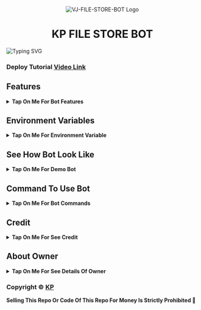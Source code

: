 <p align="center">
  <img src="https://i.ibb.co/dJ0gpJf1/photo-2025-06-16-12-07-05-7516517596376596504.jpg" alt="VJ-FILE-STORE-BOT Logo">
</p>
<h1 align="center">
  KP FILE STORE BOT
</h1>

![Typing SVG](https://readme-typing-svg.herokuapp.com/?lines=Welcome+To+VJ-FILE-STORE-BOT;A+Highly+Advance+File+Store+Bot;Made+By+Yt-@Tech_VJ!;With+Clone+Feature+Stream/Download+Link;Custom+Url+Shortner+Auto+Delete+Feature;A+Bot+With+Fully+Advanced+Feature!;Thank+You!)
</p>

### Deploy Tutorial [Video Link](https://youtu.be/VxAn9VcYtQg)

## Features

<b><details><summary>Tap On Me For Bot Features</summary>
 
- [x] Permanent Link By Using Website [ Premium Feature] 
- [x] Clone Feature Added [ Premium Feature] 
- [x] Token Verification Feature 
- [x] Stram Feature Added With Many Player Support
- [x] Custom Url Shortner Support Any User Can Add His Own Shortner
- [x] Batch Support Added, Any User Can Use Batch By Making Bot Admin In His File Store Channel
- [x] Auto Delete Feature Added
- [x] Custom Start Message With Picture And Buttons
</b>
</details>

## Environment Variables

<b><details><summary>Tap On Me For Environment Variable</summary>

- `API_ID` : Get From [my.telegram.org](https://my.telegram.org)
- `API_HASH` : Get From [my.telegram.org](https://my.telegram.org)
- `BOT_TOKEN` : Get From [BotFather](https://telegram.me/BotFather)
- `BOT_USERNAME` : Your Bot Username Without @
- `ADMINS` : It mean Admin/Owner Id For Broadcasting Message.
- `LOG_CHANNEL` : Log channel id start with -100xxxxxx
- `URL` : Your Server App Link With https:// and in last make sure one / is given.
- `AUTO_DELETE` : Time In Minutes
- `AUTO_DELETE_TIME` : Time In Seconds
- `PYTHON_VERSION` : This Variable Is Only For Render, Value IS `3.10.8`
- `PORT` : This Variable Is Only For Render, Value IS `8080`
</b>
</details>

## See How Bot Look Like

<b><details><summary>Tap On Me For Demo Bot</summary></b>

<img src="https://graph.org/file/bb9c59043c52072e8dc93.jpg" alt="Bot Demo">
<img src="https://graph.org/file/295e41dfab93acf42a111.jpg" alt="Bot Demo">
<img src="https://graph.org/file/ccc1b6ab4967a7d155ab8.jpg" alt="Bot Demo">
<img src="https://graph.org/file/75db5257c39436b734b49.jpg" alt="Bot Demo">
<img src="https://graph.org/file/1ce62a17012ed5723aaca.jpg" alt="Bot Demo">
</details>

## Command To Use Bot

<b><details><summary>Tap On Me For Bot Commands</summary>

🖍️ Main Bot Commands :-

- `/start` : By This Command You Can Check Bot Is Alive Or Not
- `/link` : By This Command You Can Generate A Shareable Link Of File By Replying This Command To That File
- `/batch` : By This Command You Can Generate Multiple File Shareable Link At A Time [Use Like This /batch (first post link) (last post link)]
- `/base_site` : By This Command You Can Set Your Url Shortner Domain [Use Like This /base_site domain.com]
- `/api` : By This Command You Can Set Your Url Shortner Api [Use Like This /api (your api key)]
- `/deletecloned` : By This Command You Can Delete Your Cloned Bot [Use Like This /deletecloned (your bot token)]
- `/broadcast` : By Using This Command You Can Broadcast A Message To Your Bot User, Reply This Command To Broadcast Message [Owner Only Command]

🖍️ Clone Bot Commands :- 

- `/start` : By This Command You Can Check Bot Is Alive Or Not
- `/link` : By This Command You Can Generate A Shareable Link Of File By Replying This Command To That File
- `/base_site` : By This Command You Can Set Your Url Shortner Domain [Use Like This /base_site domain.com]
- `/api` : By This Command You Can Set Your Url Shortner Api [Use Like This /api (your api key)]
- `/broadcast` : By Using This Command You Can Broadcast A Message To Your Bot User, Reply This Command To Broadcast Message [Clone Bot Owner Only Command]

</b>
</details>

## Credit

<b><details><summary>Tap On Me For See Credit</summary>

💝 Credit Goes To [ KP](https://telegram.me/patelkrish_99)

🖍️ This Code Is Fully Written Or Coded And Public By [KP](https://telegram.me/patelkrish_99) So Don't Forgot To Give Credit

💖 And Thank You So Much To All Who Help In This Journey 💕

Copyright ©️ [KP](https://telegram.me/patelkrish_99)

</b>
</details>

## About Owner 

<b><details><summary>Tap On Me For See Details Of Owner</summary>

- YouTube Channel : [KP](https://youtube.com/@)
- Telegram Channel : [KP Botz](https://telegram.me/kpbotmaker)
- Contact Link : [KP](https://telegram.me/patelkrish_99)
- Instagram Id Link : [KP](https://instagram.com/patel_krish_284)

</b>
</details>


### Copyright ©️ [KP](https://telegram.me/patelkrish_99)

<b>Selling This Repo Or Code Of This Repo For Money Is Strictly Prohibited 🚫</b>

